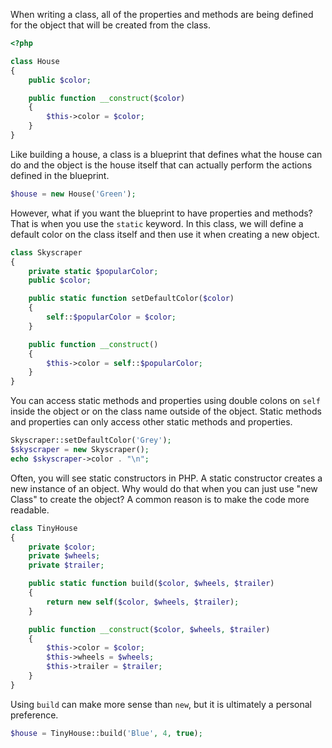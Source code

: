 When writing a class, all of the properties and methods are being defined for the object
that will be created from the class.
```php
<?php

class House
{
    public $color;

    public function __construct($color)
    {
        $this->color = $color;
    }
}
```

Like building a house, a class is a blueprint that
defines what the house can do and the object is the house itself that can actually
perform the actions defined in the blueprint.
```php
$house = new House('Green');
```

However, what if you want the blueprint to have properties and methods?
That is when you use the `static` keyword. In this class, we will define a default color
on the class itself and then use it when creating a new object.
```php
class Skyscraper
{
    private static $popularColor;
    public $color;

    public static function setDefaultColor($color)
    {
        self::$popularColor = $color;
    }

    public function __construct()
    {
        $this->color = self::$popularColor;
    }
}
```

You can access static methods and properties using double colons on `self` inside the object
or on the class name outside of the object. Static methods and properties can only access
other static methods and properties.
```php
Skyscraper::setDefaultColor('Grey');
$skyscraper = new Skyscraper();
echo $skyscraper->color . "\n";
```

Often, you will see static constructors in PHP.
A static constructor creates a new instance of an object. Why would do that when you can just use "new Class" to create
the object? A common reason is to make the code more readable.
```php
class TinyHouse
{
    private $color;
    private $wheels;
    private $trailer;

    public static function build($color, $wheels, $trailer)
    {
        return new self($color, $wheels, $trailer);
    }

    public function __construct($color, $wheels, $trailer)
    {
        $this->color = $color;
        $this->wheels = $wheels;
        $this->trailer = $trailer;
    }
}
```

Using `build` can make more sense than `new`, but it is ultimately a personal preference.
```php
$house = TinyHouse::build('Blue', 4, true);
```
